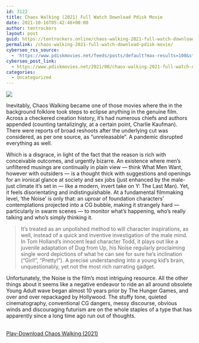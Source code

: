 ```yaml
---
id: 3122
title: Chaos Walking (2021) Full Watch Download Pdisk Movie
date: 2021-10-16T05:42:48+00:00
author: tentrockers
layout: post
guid: https://tentrockers.online/chaos-walking-2021-full-watch-download-pdisk-movie/
permalink: /chaos-walking-2021-full-watch-download-pdisk-movie/
cyberseo_rss_source:
  - 'https://www.pdiskmovies.net/feeds/posts/default?max-results=100&start-index=901'
cyberseo_post_link:
  - https://www.pdiskmovies.net/2021/08/chaos-walking-2021-full-watch-download.html
categories:
  - Uncategorized
---
```

<div>
  <img src="https://1.bp.blogspot.com/-edQyPoEVN1E/YRzygsLuH0I/AAAAAAAAad0/wsGbpmxLsWYc39InyQ6iacx1n_2CAiCWACLcBGAsYHQ/w320-h400/Chaos%2BWalking%2B%25282021%2529%2BFull%2BWatch%2BDownload%2BPdisk%2BMovie.jpg" class="ff-og-image-inserted" />
</div>

<span><span>Inevitably, Chaos Walking became one of those movies where the in the background folklore took steps to eclipse anything in the genuine film. Across a checkered creation history, it&#8217;s had numerous chiefs and authors appended (counting tantalizingly, at a certain point, Charlie Kaufman). There were reports of broad reshoots after the underlying cut was considered, as per one source, as &#8220;unreleasable&#8221;. A pandemic disrupted everything as well. </span></span>

<span><span>Which is a disgrace, in light of the fact that the reason is rich with conceivable outcomes, and urgently bizarre. An existence where men&#8217;s unfiltered musings are continually in plain view — think What Men Want, however with outsiders — is a thought thick with suggestions and openings for an ironical glance at society and sex jobs (just enhanced by the male-just climate it&#8217;s set in — like a modern, invert take on Y: The Last Man). Yet, it feels disorientating and indistinguishable. At a fundamental filmmaking level, &#8216;the Noise&#8217; is only that: an uproar of foundation characters&#8217; contemplations projected into a CG bubble, making it strangely hard — particularly in swarm scenes — to monitor what&#8217;s happening, who&#8217;s really talking and who&#8217;s simply thinking it. </span></span>

> <span>It&#8217;s treated as an unpolished method to will character inspirations, as well, instead of a quick and inventive investigation of the male mind. In Tom Holland&#8217;s innocent lead character Todd, it plays out like a juvenile adaptation of Dug from Up, his Noise regularly proclaiming single word depictions of what he can see for sure he&#8217;s inclination (&#8220;Girl!&#8221;, &#8220;Pretty!&#8221;). A precise understanding into a young kid&#8217;s brain, unquestionably, yet not the most rich narrating gadget. </span>

<span><span>Unfortunately, the Noise is the film&#8217;s most intriguing resource. All the other things about it seems like a negative endeavor to ride an all around obsolete Young Adult wave began almost 10 years prior by The Hunger Games, and over and over repackaged by Hollywood. The stuffy tone, quieted cinematography, conventional CG dangers, messy discourse, obvious winds and discouraging futurism are on the whole staples of a type that has apparently since a long time ago run out of thoughts.</span></span>

  
<a href="https://kofilink.com/1/bnYyaXNsMDA1NGdv?dn=1" target="popup" onclick="window.open('https://kofilink.com/1/bnYyaXNsMDA1NGdv?dn=1','popup','width=600,height=600'); return false;" rel="noopener"><br /> Play-Download Chaos Walking (2021)<br /> </a>